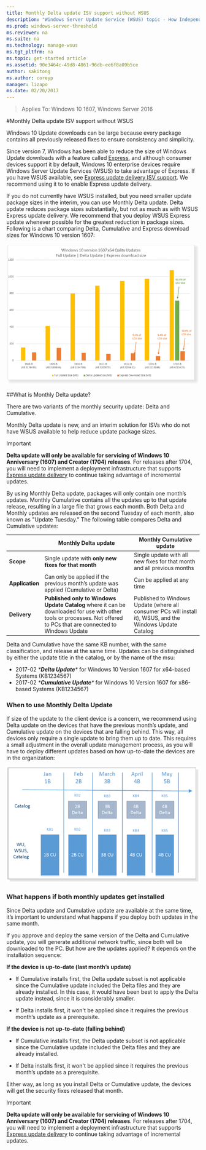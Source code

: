 ```yaml
---
title: Monthly Delta update ISV support without WSUS
description: "Windows Server Update Service (WSUS) topic - How Independent Software Vendors (ISV) can temporarily use Monthly Delta update instead of WSUS Express update delivery to reduce package size"
ms.prod: windows-server-threshold
ms.reviewer: na
ms.suite: na
ms.technology: manage-wsus
ms.tgt_pltfrm: na
ms.topic: get-started article
ms.assetid: 90e3464c-49d8-4861-96db-ee6f8a09b5ce
author: sakitong
ms.author: coreyp
manager: lizapo
ms.date: 02/20/2017
---
```


>Applies To: Windows 10 1607, Windows Server 2016

#Monthly Delta update ISV support without WSUS

Windows 10 Update downloads can be large because every package contains all previously released fixes to ensure consistency and simplicity.  

Since version 7, Windows has been able to reduce the size of Windows Update downloads with a feature called [Express](https://technet.microsoft.com/en-us/library/cc708456(v=ws.10).aspx#Anchor_2), and although consumer devices support it by default, Windows 10 enterprise devices require Windows Server Update Services (WSUS) to take advantage of Express. If you have WSUS available, see [Express update delivery ISV support](express-update-delivery-ISV-support.md). We recommend using it to to enable Express update delivery. 

If you do not currently have WSUS installed, but you need smaller update package sizes in the interim, you can use Monthly Delta update. Delta update reduces package sizes substantially, but not as much as with WSUS Express update delivery. We recommend that you deploy WSUS Express update whenever possible for the greatest reduction in package sizes. Following is a chart comparing Delta, Cumulative and Express download sizes for Windows 10 version 1607:

![Download size comparison](../../media/express-update-delivery-isv-support/delta-1.png)

##What is Monthly Delta update?

There are two variants of the monthly security update: Delta and Cumulative.

Monthly Delta update is new, and an interim solution for ISVs who do not have WSUS available to help reduce update package sizes.

>[!IMPORTANT]
>**Delta update will only be available for servicing of Windows 10 Anniversary (1607) and Creator (1704) releases**. For releases after 1704, you will need to implement a deployment infrastructure that supports [Express update delivery](express-update-delivery-ISV-support.md) to continue taking advantage of incremental updates.

By using Monthly Delta update, packages will only contain one month’s updates. Monthly Cumulative contains all the updates up to that update release, resulting in a large file that grows each month. Both Delta and Monthly updates are released on the second Tuesday of each month, also known as "Update Tuesday." The following table compares Delta and Cumulative updates:

|                    | Monthly **Delta** update                                                                                                                                                                                                       | Monthly **Cumulative** update                                                                                                                                                                                             |
|--------------------|--------------------------------------------------------------------------------------------------------------------------------------------------------------------------------------------------------------------------------|---------------------------------------------------------------------------------------------------------------------------------------------------------------------------------------------------------------------------|
| **Scope**          | Single update with **only new fixes for that month**                                                                                                                                                                           | Single update with all new fixes for that month and all previous months                                                                                                                                                   |
| **Application**    | Can only be applied if the previous month’s update was applied (Cumulative or Delta)                                                                                                                                           | Can be applied at any time                                                                                                                                                                                                |
| **Delivery**       | **Published only to Windows Update Catalog** where it can be downloaded for use with other tools or processes. Not offered to PCs that are connected to Windows Update                                                         | Published to Windows Update (where all consumer PCs will install it), WSUS, and the Windows Update Catalog                                                                                                                |

Delta and Cumulative have the same KB number, with the same classification, and release at the same time. Updates can be distinguished by either the update title in the catalog, or by the name of the msu:

- 2017-02 *\***Delta Update**\** for Windows 10 Version 1607 for x64-based Systems (KB1234567)
- 2017-02 *\***Cumulative Update**\** for Windows 10 Version 1607 for x86-based Systems (KB1234567)                                                                                                                                                                                                                                                                                                                                                                                                                                                                                                                                                                                                                                                                                                                                                                                                                                                                                      

### When to use Monthly Delta Update

If size of the update to the client device is a concern, we recommend using Delta update on the devices that have the previous month’s update, and Cumulative update on the devices that are falling behind. This way, all devices only require a single update to bring them up to date. This requires a small adjustment in the overall update management process, as you will have to deploy different updates based on how up-to-date the devices are in the organization:

![Download size comparison](../../media/express-update-delivery-isv-support/delta-2.png)

### What happens if both monthly updates get installed

Since Delta update and Cumulative update are available at the same time, it’s important to understand what happens if you deploy both updates in the same month.

If you approve and deploy the same version of the Delta and Cumulative update, you will generate additional network traffic, since both will be downloaded to the PC. But how are the updates applied? It depends on the installation sequence:

**If the device is up-to-date (last month’s update)**

- If Cumulative installs first, the Delta update subset is not applicable since the Cumulative update included the Delta files and they are already installed. In this case, it would have been best to apply the Delta update instead, since it is considerably smaller.

- If Delta installs first, it won't be applied since it requires the previous month’s update as a prerequisite.

**If the device is not up-to-date (falling behind)**

- If Cumulative installs first, the Delta update subset is not applicable since the Cumulative update included the Delta files and they are already installed.

- If Delta installs first, it won't be applied since it requires the previous month’s update as a prerequisite.

Either way, as long as you install Delta or Cumulative update, the devices will get the security fixes released that month.


>[!IMPORTANT]
>**Delta update will only be available for servicing of Windows 10 Anniversary (1607) and Creator (1704) releases**. For releases after 1704, you will need to implement a deployment infrastructure that supports [Express update delivery](express-update-delivery-ISV-support.md) to continue taking advantage of incremental updates.

